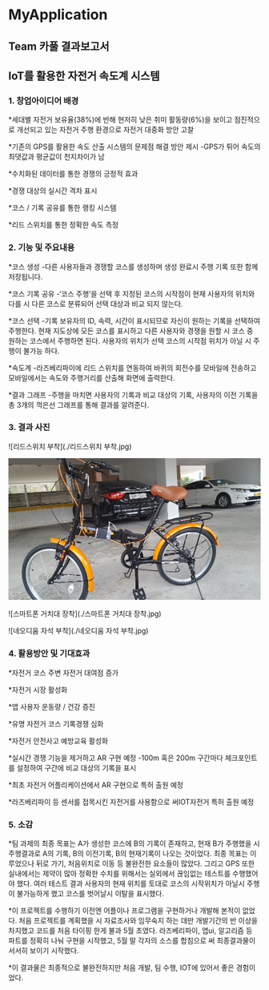 MyApplication
===========
Team 카풀 결과보고서
----------------------
IoT를 활용한 자전거 속도계 시스템
--------------------------------------

### 1. 창업아이디어 배경
*세대별 자전거 보유율(38%)에 반해 현저히 낮은 취미 활동량(6%)을 보이고 점진적으로 개선되고 있는 자전거 주행 환경으로 자전거 대중화 방안 고찰

*기존의 GPS를 활용한 속도 산출 시스템의 문제점 해결 방안 제시
  -GPS가 튀어 속도의 최댓값과 평균값이 천지차이가 남
  
*수치화된 데이터를 통한 경쟁의 긍정적 효과

*경쟁 대상의 실시간 격차 표시

*코스 / 기록 공유를 통한 랭킹 시스템

*리드 스위치를 통한 정확한 속도 측정

### 2. 기능 및 주요내용
*코스 생성
  -다른 사용자들과 경쟁할 코스를 생성하며 생성 완료시 주행 기록 또한 함께 저장됩니다.

*코스 기록 공유
  -‘코스 주행’을 선택 후 지정된 코스의 시작점이 현재 사용자의 위치와 다를 시 다른 코스로 분류되어 선택 대상과 비교 되지 않는다.

*코스 선택
  -기록 보유자의 ID, 속력, 시간이 표시되므로 자신이 원하는 기록을 선택하여 주행한다. 현재 지도상에 모든 코스를 표시하고 다른 사용자와 경쟁을 원할 시 코스 중 원하는 코스에서 주행하면 된다. 사용자의 위치가 선택 코스의 시작점 위치가 아닐 시 주행이 불가능 하다.
  
*속도계
  -라즈베리파이에 리드 스위치를 연동하여 바퀴의 회전수를 모바일에 전송하고 모바일에서는 속도와 주행거리를 산출해 화면에 출력한다.
  
*결과 그래프
  -주행을 마치면 사용자의 기록과 비교 대상의 기록, 사용자의 이전 기록을 총 3개의 꺽은선 그래프를 통해 결과를 알려준다.

### 3. 결과 사진

![리드스위치 부착](./리드스위치 부착.jpg)

![최종결과물](./최종결과물.jpg)

![스마트폰 거치대 장착](./스마트폰 거치대 장착.jpg)

![네오디움 자석 부착](./네오디움 자석 부착.jpg)

### 4. 활용방안 및 기대효과
*자전거 코스 주변 자전거 대여점 증가

*자전거 시장 활성화

*앱 사용자 운동량 / 건강 증진

*유명 자전거 코스 기록경쟁 심화

*자전거 안전사고 예방교육 활성화

*실시간 경쟁 기능을 제거하고 AR 구현 예정
  -100m 혹은 200m 구간마다 체크포인트를 설정하여 구간에 비교 대상의 기록을 표시
  
*최초 자전거 어플리케이션에서 AR 구현으로 특허 출원 예정

*라즈베리파이 등 센서를 접목시킨 자전거를 사용함으로 써IOT자전거 특허 출원 예정

### 5. 소감
*팀 과제의 최종 목표는 A가 생성한 코스에 B의 기록이 존재하고, 현재 B가 주행했을 시 주행결과로 A의 기록, B의 이전기록, B의 현재기록이 나오는 것이었다. 최종 목표는 이루었으나 뒤로 가기, 처음위치로 이동 등 불완전한 요소들이 많았다. 그리고 GPS 또한 실내에서는 제약이 많아 정확한 수치를 위해서는 실외에서 끊임없는 테스트를 수행했어야 했다. 여러 테스트 결과 사용자의 현재 위치를 토대로 코스의 시작위치가 아닐시 주행이 불가능하게 했고 코스를 벗어날시 이탈을 표시했다. 

*이 프로젝트를 수행하기 이전엔 어플이나 프로그램을 구현하거나 개발해 본적이 없었다. 처음 프로젝트를 계획했을 시 자료조사와 임무숙지 하는 데만 개발기간의 반 이상을 차지했고 코드를 처음 타이핑 한게 불과 5월 초였다. 라즈베리파이, 앱ui, 알고리즘 등 파트를 정확히 나눠 구현을 시작했고, 5월 말 각자의 소스를 합침으로 써 최종결과물이 서서히 보이기 시작했다. 

*이 결과물은 최종적으로 불완전하지만 처음 개발, 팀 수행, IOT에 있어서 좋은 경험이었다. 
